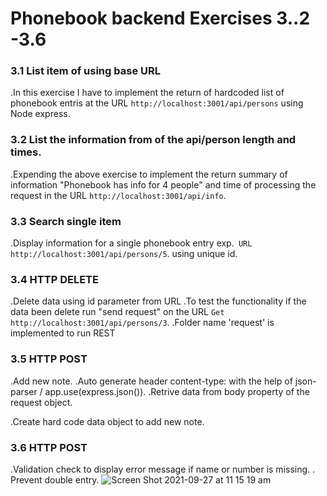 # Phonebook backend Exercises 3..2 -3.6

### 3.1 List item of using base URL

.In this exercise I have to implement the return of hardcoded list of phonebook entris at the URL `http://localhost:3001/api/persons` using Node express.

### 3.2 List the information from of the api/person length and times.

.Expending the above exercise to implement the return summary of information "Phonebook has info for 4 people" and time of processing the request in the URL `http://localhost:3001/api/info`.

### 3.3 Search single item

.Display information for a single phonebook entry exp.` URL http://localhost:3001/api/persons/5`. using unique id.

### 3.4 HTTP DELETE

.Delete data using id parameter from URL
.To test the functionality if the data been delete run "send request" on the URL
`Get http://localhost:3001/api/persons/3`.
.Folder name 'request' is implemented to run REST

### 3.5 HTTP POST

.Add new note.
.Auto generate header content-type: with the help of json-parser / app.use(express.json()).
.Retrive data from body property of the request object.

.Create hard code data object to add new note.

### 3.6 HTTP POST

.Validation check to display error message if name or number is missing.
. Prevent double entry.
![Screen Shot 2021-09-27 at 11 15 19 am](https://user-images.githubusercontent.com/67087939/134831801-e54a02b8-d929-4a54-bfc3-0779d7951fab.png)

